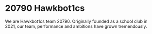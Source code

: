 # 20790 Hawkbot1cs

We are Hawkbot1cs team 20790. Originally founded as a school club in 2021, our team, performance and ambitions have grown tremendously.